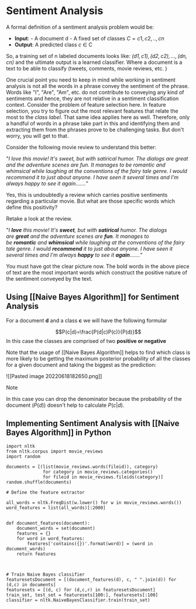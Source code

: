 # Sentiment Analysis
A formal definition of a sentiment analysis problem would be: 
-   **Input**: - A document d - A fixed set of classes $C = {c1,c2,..,cn}$  
-   **Output**: A predicted class $c$ $\in$ C

So, a training set of n labeled documents looks like: _$(d1,c1), (d2,c2),...,(dn,cn)$_ and the ultimate output is a learned classifier. Where a document is a text to be able to classify (tweets, comments, movie reviews, etc. )

One crucial point you need to keep in mind while working in sentiment analysis is not all the words in a phrase convey the sentiment of the phrase. Words like "I", "Are", "Am", etc. do not contribute to conveying any kind of sentiments and hence, they are not relative in a sentiment classification context. Consider the problem of feature selection here. In feature selection, you try to figure out the most relevant features that relate the most to the _class label_. That same idea applies here as well. Therefore, only a handful of words in a phrase take part in this and identifying them and extracting them from the phrases prove to be challenging tasks. But don't worry, you will get to that.

Consider the following movie review to understand this better:

"_I love this movie! It's sweet, but with satirical humor. The dialogs are great and the adventure scenes are fun. It manages to be romantic and whimsical while laughing at the conventions of the fairy tale genre. I would recommend it to just about anyone. I have seen it several times and I'm always happy to see it again......._"

Yes, this is undoubtedly a review which carries positive sentiments regarding a particular movie. But what are those specific words which define this positivity?

Retake a look at the review.

"_I **love** this movie! It's **sweet**, but with **satirical** humor. The dialogs are **great** and the adventure scenes are **fun**. It manages to be **romantic** and **whimsical** while laughing at the conventions of the fairy tale genre. I would **recommend** it to just about anyone. I have seen it several times and I'm always **happy** to see it **again**......._"

You must have got the clear picture now. The bold words in the above piece of text are the most important words which construct the positive nature of the sentiment conveyed by the text.

## Using [[Naive Bayes Algorithm]] for Sentiment Analysis
For a document **d** and a class **c** we will have the following formular

$$P(c|d)=\frac{P(d|c)P(c)}{P(d)}$$
In this case the classes are comprised of two **positive or negative**

Note that the usage of [[Naive Bayes Algorithm]] helps to find which class is more likely to be getting the maximum posterior probability of all the classes for a given document and taking the biggest as the prediction:

![[Pasted image 20220618182650.png]]

>[!NOTE]
>In this case you can drop the denominator because the probability of the document ($P(d)$) doesn't help to calculate $P(c|d)$.

## Implementing Sentiment Analysis with [[Naive Bayes Algorithm]] in Python

	import nltk
	from nltk.corpus import movie_reviews
	import random
	
	documents = [(list(movie_reviews.words(fileid)), category)
	              for category in movie_reviews.categories()
	              for fileid in movie_reviews.fileids(category)]
	random.shuffle(documents)

	# Define the feature extractor
	
	all_words = nltk.FreqDist(w.lower() for w in movie_reviews.words())
	word_features = list(all_words)[:2000]
	
	  
	def document_features(document):
	    document_words = set(document)
	    features = {}
	    for word in word_features:
	        features['contains({})'.format(word)] = (word in document_words)
	    return features
	
	  
	
	# Train Naive Bayes classifier
	featuresetsDocument = [(document_features(d), c, " ".join(d)) for (d,c) in documents]
	featuresets = [(d, c) for (d,c,r) in featuresetsDocument]
	train_set, test_set = featuresets[100:], featuresets[:100]
	classifier = nltk.NaiveBayesClassifier.train(train_set)